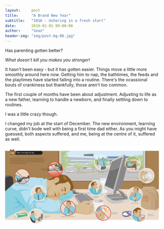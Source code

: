 ```yaml
---
layout:     post
title:      "A Brand New Year"
subtitle:   "2016 - Ushering in a fresh start"
date:       2016-01-01 09:00:00
author:     "Sean"
header-img: "img/post-bg-06.jpg"
---
```


Has parenting gotten better?

_What doesn't kill you makes you stronger!_

It hasn't been easy - but it has gotten easier. Things move a little more smoothly around here now. Getting him to nap, 
the bathtimes, the feeds and the playtimes have started falling into a routine. There's the ocassional bouts of crankiness but 
thankfully, those aren't too common.

The first couple of months have been about adjustment. Adjusting to life as a new father, learning to handle a newborn, and finally
settling down to routines.

I was a little crazy though.

I changed my job at the start of December. The new environment, learning curve, didn't bode well with being a first time dad either.
As you might have guessed, both aspects suffered, and me, being at the centre of it, suffered as well. 

![daddy infographic](img/parenting_tips.jpg)
